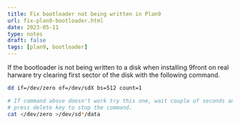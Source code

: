 ```yaml
---
title: Fix bootloader not being written in Plan9
url: fix-plan9-bootloader.html
date: 2023-05-11
type: notes
draft: false
tags: [plan9, bootloader]
---
```


If the bootloader is not being written to a disk when installing 9front on real
harware try clearing first sector of the disk with the following command.

```sh
dd if=/dev/zero of=/dev/sdX bs=512 count=1

# If command above doesn't work try this one, wait couple of seconds and
# press delete key to stop the command.
cat </dev/zero >/dev/sd*/data
```

